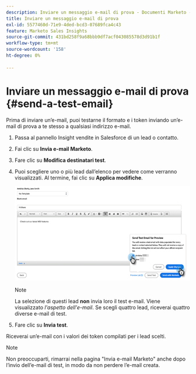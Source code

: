 ```yaml
---
description: Inviare un messaggio e-mail di prova - Documenti Marketo - Documentazione del prodotto
title: Inviare un messaggio e-mail di prova
exl-id: 5577460d-71e9-4ded-bcd3-07689fca4c43
feature: Marketo Sales Insights
source-git-commit: 431bd258f9a68bbb9df7acf043085578d3d91b1f
workflow-type: tm+mt
source-wordcount: '158'
ht-degree: 0%

---
```


# Inviare un messaggio e-mail di prova {#send-a-test-email}

Prima di inviare un’e-mail, puoi testarne il formato e i token inviando un’e-mail di prova a te stesso a qualsiasi indirizzo e-mail.

1. Passa al pannello Insight vendite in Salesforce di un lead o contatto.

1. Fai clic su **Invia e-mail Marketo**.

1. Fare clic su **Modifica destinatari test**.

1. Puoi scegliere uno o più lead dall’elenco per vedere come verranno visualizzati. Al termine, fai clic su **Applica modifiche**.

   ![](assets/send-a-test-email-1.png)

   >[!NOTE]
   >
   >La selezione di questi lead **non** invia loro il test e-mail. Viene visualizzato _l&#39;aspetto dell&#39;e-mail_. Se scegli quattro lead, riceverai quattro diverse e-mail di test.

1. Fare clic su **Invia test**.

Riceverai un’e-mail con i valori dei token compilati per i lead scelti.

>[!NOTE]
>
>Non preoccuparti, rimarrai nella pagina &quot;Invia e-mail Marketo&quot; anche dopo l’invio dell’e-mail di test, in modo da non perdere l’e-mail creata.
